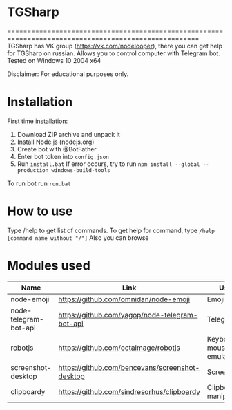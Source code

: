 # TGSharp
======================================================================================================
TGSharp has VK group (https://vk.com/nodelooper), there you can get help for TGSharp on russian.
Allows you to control computer with Telegram bot. Tested on Windows 10 2004 x64

Disclaimer:
For educational purposes only.

# Installation
First time installation:
1. Download ZIP archive and unpack it
2. Install Node.js (nodejs.org)
3. Create bot with @BotFather
4. Enter bot token into ```config.json```
5. Run ```install.bat```
If error occurs, try to run ```npm install --global --production windows-build-tools```

To run bot run ```run.bat```

# How to use
Type /help to get list of commands. To get help for command, type ```/help [command name without "/"]```
Also you can browse 

# Modules used
| Name                  | Link                                            | Usage                        |
|-----------------------|-------------------------------------------------|------------------------------|
| node-emoji            | https://github.com/omnidan/node-emoji           | Emojis                       |
| node-telegram-bot-api | https://github.com/yagop/node-telegram-bot-api  | Telegram API                 |
| robotjs               | https://github.com/octalmage/robotjs            | Keyboard and mouse emulation |
| screenshot-desktop    | https://github.com/bencevans/screenshot-desktop | Screenshots                  |
| clipboardy            | https://github.com/sindresorhus/clipboardy      | Clipboard manipulations      |
